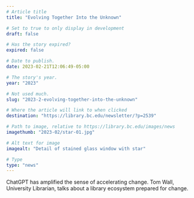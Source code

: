 ```yaml
---
# Article title
title: "Evolving Together Into the Unknown"

# Set to true to only display in development
draft: false

# Has the story expired?
expired: false

# Date to publish. 
date: 2023-02-21T12:06:49-05:00

# The story's year.
year: "2023"

# Not used much.
slug: "2023-2-evolving-together-into-the-unknown"

# Where the article will link to when clicked
destination: "https://library.bc.edu/newsletter/?p=2539"

# Path to image, relative to https://library.bc.edu/images/news
imagethumb: "2023-02/star-01.jpg"

# Alt text for image
imagealt: "Detail of stained glass window with star"

# Type
type: "news"
---
```


ChatGPT has amplified the sense of accelerating change. Tom Wall, University Librarian, talks about a library ecosystem prepared for change.